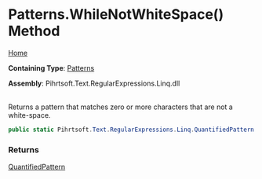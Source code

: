 # Patterns\.WhileNotWhiteSpace\(\) Method

[Home](../../../../../../README.md)

**Containing Type**: [Patterns](../README.md)

**Assembly**: Pihrtsoft\.Text\.RegularExpressions\.Linq\.dll

\
Returns a pattern that matches zero or more characters that are not a white\-space\.

```csharp
public static Pihrtsoft.Text.RegularExpressions.Linq.QuantifiedPattern WhileNotWhiteSpace()
```

### Returns

[QuantifiedPattern](../../QuantifiedPattern/README.md)

